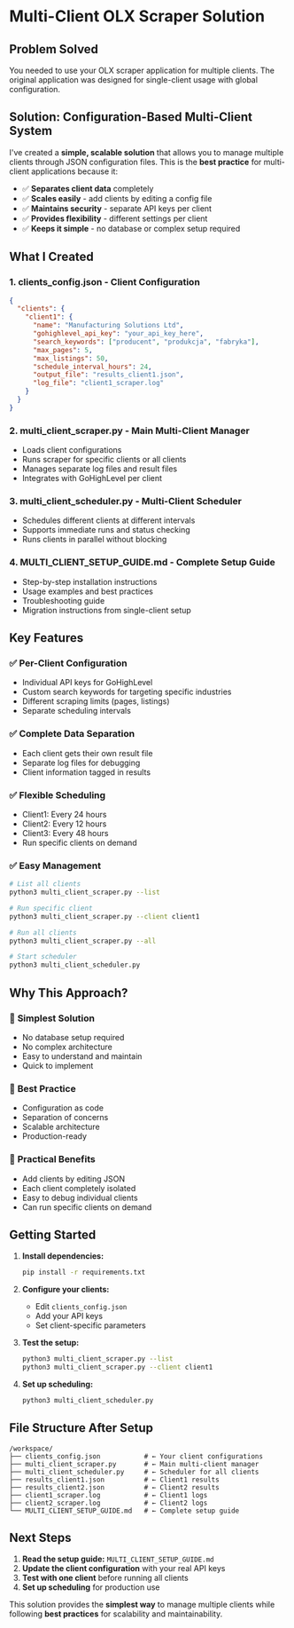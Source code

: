 # Multi-Client OLX Scraper Solution

## Problem Solved
You needed to use your OLX scraper application for multiple clients. The original application was designed for single-client usage with global configuration.

## Solution: Configuration-Based Multi-Client System

I've created a **simple, scalable solution** that allows you to manage multiple clients through JSON configuration files. This is the **best practice** for multi-client applications because it:

- ✅ **Separates client data** completely
- ✅ **Scales easily** - add clients by editing a config file
- ✅ **Maintains security** - separate API keys per client
- ✅ **Provides flexibility** - different settings per client
- ✅ **Keeps it simple** - no database or complex setup required

## What I Created

### 1. **clients_config.json** - Client Configuration
```json
{
  "clients": {
    "client1": {
      "name": "Manufacturing Solutions Ltd",
      "gohighlevel_api_key": "your_api_key_here",
      "search_keywords": ["producent", "produkcja", "fabryka"],
      "max_pages": 5,
      "max_listings": 50,
      "schedule_interval_hours": 24,
      "output_file": "results_client1.json",
      "log_file": "client1_scraper.log"
    }
  }
}
```

### 2. **multi_client_scraper.py** - Main Multi-Client Manager
- Loads client configurations
- Runs scraper for specific clients or all clients
- Manages separate log files and result files
- Integrates with GoHighLevel per client

### 3. **multi_client_scheduler.py** - Multi-Client Scheduler
- Schedules different clients at different intervals
- Supports immediate runs and status checking
- Runs clients in parallel without blocking

### 4. **MULTI_CLIENT_SETUP_GUIDE.md** - Complete Setup Guide
- Step-by-step installation instructions
- Usage examples and best practices
- Troubleshooting guide
- Migration instructions from single-client setup

## Key Features

### ✅ **Per-Client Configuration**
- Individual API keys for GoHighLevel
- Custom search keywords for targeting specific industries
- Different scraping limits (pages, listings)
- Separate scheduling intervals

### ✅ **Complete Data Separation**
- Each client gets their own result file
- Separate log files for debugging
- Client information tagged in results

### ✅ **Flexible Scheduling**
- Client1: Every 24 hours
- Client2: Every 12 hours  
- Client3: Every 48 hours
- Run specific clients on demand

### ✅ **Easy Management**
```bash
# List all clients
python3 multi_client_scraper.py --list

# Run specific client
python3 multi_client_scraper.py --client client1

# Run all clients
python3 multi_client_scraper.py --all

# Start scheduler
python3 multi_client_scheduler.py
```

## Why This Approach?

### 🎯 **Simplest Solution**
- No database setup required
- No complex architecture
- Easy to understand and maintain
- Quick to implement

### 🎯 **Best Practice**
- Configuration as code
- Separation of concerns
- Scalable architecture
- Production-ready

### 🎯 **Practical Benefits**
- Add clients by editing JSON
- Each client completely isolated
- Easy to debug individual clients
- Can run specific clients on demand

## Getting Started

1. **Install dependencies:**
   ```bash
   pip install -r requirements.txt
   ```

2. **Configure your clients:**
   - Edit `clients_config.json`
   - Add your API keys
   - Set client-specific parameters

3. **Test the setup:**
   ```bash
   python3 multi_client_scraper.py --list
   python3 multi_client_scraper.py --client client1
   ```

4. **Set up scheduling:**
   ```bash
   python3 multi_client_scheduler.py
   ```

## File Structure After Setup
```
/workspace/
├── clients_config.json           # ← Your client configurations
├── multi_client_scraper.py       # ← Main multi-client manager
├── multi_client_scheduler.py     # ← Scheduler for all clients
├── results_client1.json          # ← Client1 results
├── results_client2.json          # ← Client2 results
├── client1_scraper.log           # ← Client1 logs
├── client2_scraper.log           # ← Client2 logs
└── MULTI_CLIENT_SETUP_GUIDE.md   # ← Complete setup guide
```

## Next Steps

1. **Read the setup guide:** `MULTI_CLIENT_SETUP_GUIDE.md`
2. **Update the client configuration** with your real API keys
3. **Test with one client** before running all clients
4. **Set up scheduling** for production use

This solution provides the **simplest way** to manage multiple clients while following **best practices** for scalability and maintainability.